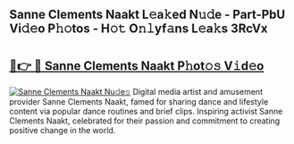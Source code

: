 ## Sanne Clements Naakt L𝚎a𝚔ed N𝚞𝚍e - Part-PbU Vi𝚍𝚎o P𝚑𝚘tos - H𝚘𝚝 O𝚗𝚕yf𝚊ns L𝚎a𝚔s 3RcVx

# <h2><a href="http://kf1g9gs.oniu.top/?m=Sanne+Clements+Naakt">🔗👉 🔴 Sanne Clements Naakt P𝚑ot𝚘𝚜 V𝚒d𝚎o</a></h2>

[![Sanne Clements Naakt Nu𝚍e𝚜](https://i.imgur.com/0qMVB7G.gif)](http://kf1g9gs.oniu.top/?m=Sanne+Clements+Naakt)
Digital media artist and amusement provider Sanne Clements Naakt, famed for sharing dance and lifestyle content via popular dance routines and brief clips. Inspiring activist Sanne Clements Naakt, celebrated for their passion and commitment to creating positive change in the world.  

